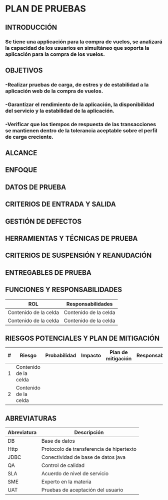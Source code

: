 # PLAN DE PRUEBAS

## INTRODUCCIÓN
### Se tiene una applicación para la compra de vuelos, se analizará la capacidad de los usuarios en simultáneo que soporta la aplicación para la compra de los vuelos.

## OBJETIVOS
### -Realizar pruebas de carga, de estres y de estabilidad a la aplicación web de la compra de vuelos.
### -Garantizar el rendimiento de la aplicación, la disponibilidad del servicio y la estabilidad de la aplicación.
### -Verificar que los tiempos de respuesta de las transacciones se mantienen dentro de la tolerancia aceptable sobre el perfil de carga creciente.

## ALCANCE

## ENFOQUE 

## DATOS DE PRUEBA

## CRITERIOS DE ENTRADA Y SALIDA

## GESTIÓN DE DEFECTOS

## HERRAMIENTAS Y TÉCNICAS DE PRUEBA

## CRITERIOS DE SUSPENSIÓN Y REANUDACIÓN

## ENTREGABLES DE PRUEBA

## FUNCIONES Y RESPONSABILIDADES

| ROL | Responsabilidades |
| ------------- | ------------- |
| Contenido de la celda  | Contenido de la celda  |
| Contenido de la celda  | Contenido de la celda  |

## RIESGOS POTENCIALES Y PLAN DE MITIGACIÓN

| # | Riesgo | Probabilidad | Impacto | Plan de mitigación | Responsable |
| ------------- | ------------- | ------------- | ------------- | ------------- | ------------- |
| 1  | Contenido de la celda | | | | |
| 2  | Contenido de la celda  | | | | |

## ABREVIATURAS

| Abreviatura | Descripción | 
| ------------- | ------------- |
| DB  | Base de datos |
|  Http | Protocolo de transferencia de hipertexto |
|  JDBC | Conectividad de base de datos java |
| QA  | Control de calidad |
| SLA  | Acuerdo de nivel de servicio |
|  SME | Experto en la materia |
| UAT  | Pruebas de aceptación del usuario |



